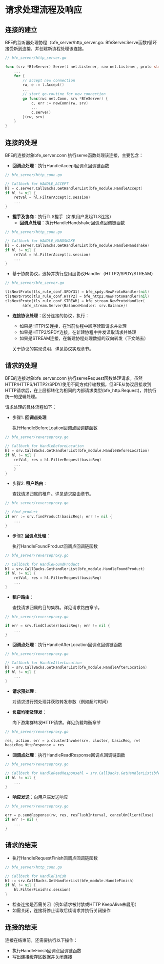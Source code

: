 # 请求处理流程及响应



## 连接的建立

BFE的监听器处理协程（bfe_server/http_server.go: BfeServer.Serve函数)循环接受新到连接，并创建新协程处理该连接。

```go
// bfe_server/http_server.go

func (srv *BfeServer) Serve(l net.Listener, raw net.Listener, proto string) error {
	...
	for {
		// accept new connection
		rw, e := l.Accept()
		...
		// start go-routine for new connection
		go func(rwc net.Conn, srv *BfeServer) {
			c, err := newConn(rw, srv)
			...
			c.serve()
		}(rw, srv)
	}
}
```

## 连接的处理

BFE的连接对象bfe_server.conn 执行serve函数处理该连接，主要包含：

- **回调点处理**：执行HandleAccept回调点回调链函数

```go
// bfe_server/http_conn.go

// Callback for HANDLE_ACCEPT
hl = c.server.CallBacks.GetHandlerList(bfe_module.HandleAccept)
if hl != nil {
    retVal = hl.FilterAccept(c.session)
    ...
}
```


- **握手及协商**：执行TLS握手（如果用户发起TLS连接）
  - **回调点处理**：执行HandleHandshake回调点回调链函数

```go
// bfe_server/http_conn.go

// Callback for HANDLE_HANDSHAKE
hl = c.server.CallBacks.GetHandlerList(bfe_module.HandleHandshake)
if hl != nil {
    retVal = hl.FilterAccept(c.session)
    ...
}
```


  - 基于协商协议，选择并执行应用层协议Handler（HTTP2/SPDY/STREAM）

```go
// bfe_server/bfe_server.go

tlsNextProto[tls_rule_conf.SPDY31] = bfe_spdy.NewProtoHandler(nil)
tlsNextProto[tls_rule_conf.HTTP2] = bfe_http2.NewProtoHandler(nil)
tlsNextProto[tls_rule_conf.STREAM] = bfe_stream.NewProtoHandler(
		&bfe_stream.Server{BalanceHandler: srv.Balance})
```

- **连接协议处理**：区分连接的协议，执行：
  - 如果是HTTP(S)连接，在当前协程中顺序读取请求并处理
  - 如果是HTTP2/SPDY连接，在新建协程中并发读取请求并处理
  - 如果是STREAM连接，在新建协程处理数据的双向转发（下文略去）
  
  关于协议的实现说明，详见协议实现章节。
  
  

## 请求的处理

BFE的连接对象bfe_server.conn 执行serveRequest函数处理请求。虽然HTTP/HTTPS/HTTP2/SPDY/使用不同方式传输数据，但BFE从协议层接收到HTTP请求后，在上层都转化为相同的内部请求类型(bfe_http.Request)，并执行统一的逻辑处理。

请求处理的具体流程如下：

- 步骤1. **回调点处理**

  执行HandleBeforeLoation回调点回调链函数

```go
// bfe_server/reverseproxy.go

// Callback for HandleBeforeLocation
hl = srv.CallBacks.GetHandlerList(bfe_module.HandleBeforeLocation)
if hl != nil {
    retVal, res = hl.FilterRequest(basicReq)
    ...
    }
}
```

- 步骤2. **租户路由**：

  查找请求归属的租户。详见请求路由章节。

```go
// bfe_server/reverseproxy.go

// find product
if err := srv.findProduct(basicReq); err != nil {
    ...
}
```

- 步骤2.**回调点处理**：

  执行HandleFoundProduct回调点回调链函数
```go
// bfe_server/reverseproxy.go

// Callback for HandleFoundProduct
hl = srv.CallBacks.GetHandlerList(bfe_module.HandleFoundProduct)
if hl != nil {
    retVal, res = hl.FilterRequest(basicReq)
    ...
}
```

- **租户路由**：

  查找请求归属的目的集群。详见请求路由章节。
```go
// bfe_server/reverseproxy.go

if err = srv.findCluster(basicReq); err != nil {
    ...
}
```

- **回调点处理**：执行HandleAfterLocation回调点回调链函数
```go
// bfe_server/reverseproxy.go

// Callback for HandleAfterLocation
hl = srv.CallBacks.GetHandlerList(bfe_module.HandleAfterLocation)
if hl != nil {
    ...
}
```

- **请求预处理**：

  对请求进行预处理并获取转发参数（例如超时时间）

- **负载均衡及转发**：

  向下游集群转发HTTP请求。详见负载均衡章节

```go
// bfe_server/reverseproxy.go

res, action, err = p.clusterInvoke(srv, cluster, basicReq, rw)
basicReq.HttpResponse = res
```


- **回调点处理**：执行HandleReadResponse回调点回调链函数
```go
// bfe_server/reverseproxy.go

// Callback for HandleReadResponsehl = srv.CallBacks.GetHandlerList(bfe_module.HandleReadResponse)
if hl != nil {
    ...
}
```


- **响应发送**：向用户端发送响应

```go
// bfe_server/reverseproxy.go

err = p.sendResponse(rw, res, resFlushInterval, cancelOnClientClose)
if err != nil {
    ...
}
```

## 请求的结束

- 执行HandleRequestFinish回调点回调链函数
```go
// bfe_server/http_conn.go

// Callback for HandleFinish
hl := srv.CallBacks.GetHandlerList(bfe_module.HandleFinish)
if hl != nil {
    hl.FilterFinish(c.session)
}
```

- 检查连接是否需关闭（例如请求被封禁或HTTP KeepAlive未启用）
- 如需关闭，连接将停止读取后续请求并执行关闭操作


## 连接的结束

连接在结束前，还需要执行以下操作：

- 执行HandleFinish回调点回调链函数
- 写出连接缓存区数据并关闭连接


